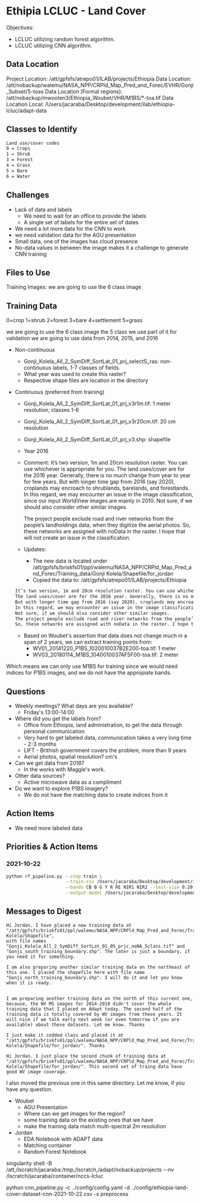 # Ethipia LCLUC - Land Cover

Objectives:

- LCLUC utilizing random forest algorithm.
- LCLUC utilizing CNN algorithm.

## Data Location

Project Location: /att/gpfsfs/atrepo01/ILAB/projects/Ethiopia
Data Location: /att/nobackup/walemu/NASA_NPP/CRPld_Map_Pred_and_Forec/EVHR/Gonji_Subset/5-toas
Data Location (Formal regions): /att/nobackup/mwooten3/Ethiopia_Woubet/VHR/M1BS/*-toa.tif
Data Location Local: /Users/jacaraba/Desktop/development/ilab/ethiopia-lcluc/adapt-data

## Classes to Identify

```bash
Land use/cover codes
0 = Crops
1 = Shrub
3 = Forest
4 = Grass
5 = Bare
6 = Water
```

## Challenges

- Lack of data and labels
  - We need to wait for an office to provide the labels
  - A single set of labels for the entire set of dates
- We need a lot more data for the CNN to work
- we need validation data for the AGU presentation
- Small data, one of the images has cloud presence
- No-data values in between the image makes it a challenge to generate CNN training

## Files to Use

Training Images:
we are going to use the 6 class image

## Training Data

0=crop
1=shrub
2=forest
3=bare
4=settlement
5=grass

we are going to use the 6 class image
the 5 class we use part of it for validation
we are going to use data from 2014, 2015, and 2016


- Non-continuous
  - Gonji_Kolela_All_2_SymDiff_SortLat_01_prj_selectS_ras: non-continuous labels, 1-7 classes of fields.
  - What year was used to create this raster?
  - Respective shape files are location in the directory

- Continuous (preferred from training)
  - Gonji_Kolela_All_2_SymDiff_SortLat_01_prj_v3r1m.tif: 1 meter resolution, classes 1-6
  - Gonji_Kolela_All_2_SymDiff_SortLat_01_prj_v3r20cm.tif: 20 cm resolution
  - Gonji_Kolela_All_2_SymDiff_SortLat_01_prj_v3.shp: shapefile

  - Year 2016
  - Comment: It’s two version, 1m and 20cm resolution raster. You can use whichever is appropriate for you.
    The land uses/cover are for the 2016 year. Generally, there is no much change from year to year for few years.
    But with longer time gap from 2016 (say 2020), croplands may encroach to shrublands, barelands, and forestlands.
    In this regard, we may encounter an issue in the image classification, since our input WorldView images are mainly in 2010.
    Not sure, if we should also consider other similar images.

    The project people exclude road and river networks from the people’s landholdings data, when they digitize the aerial photos.
    So, these networks are assigned with noData in the raster. I hope that will not create an issue in the classification.
  - Updates:
    - The new data is located under /att/gpfsfs/briskfs01/ppl/walemu/NASA_NPP/CRPld_Map_Pred_and_Forec/Training_data/Gonji Kolela/Shapefile/for_jordan
    - Copied the data to: /att/gpfsfs/atrepo01/ILAB/projects/Ethiopia

  ```bash
  It’s two version, 1m and 20cm resolution raster. You can use whichever is appropriate for you.
  The land uses/cover are for the 2016 year. Generally, there is no much change from year to year for few years.
  But with longer time gap from 2016 (say 2020), croplands may encroach to shrublands, barelands, and forestlands.
  In this regard, we may encounter an issue in the image classification, since our input WorldView images are mainly in 2010.
  Not sure, if we should also consider other similar images.
  The project people exclude road and river networks from the people’s landholdings data, when they digitize the aerial photos.
  So, these networks are assigned with noData in the raster. I hope that will not create an issue in the classification.
  ```

  - Based on Woubet's assertion that data does not change much in a span of 2 years, we can extract training points from:
    - WV01_20141220_P1BS_1020010037B2E200-toa.tif: 1 meter
    - WV03_20180114_M1BS_1040010037AF5F00-toa.tif: 2 meter

Which means we can only use M1BS for training since we would need indices for P1BS images, and we do not have the appropiate bands.

## Questions

- Weekly meetings? What days are you available?
  - Friday's 13:00-14:00
- Where did you get the labels from?
  - Office from Ethiopia, land administration, to get the data through personal communication
  - Very hard to get labeled data, communication takes a very long time - 2-3 months
  - LIFT - Brithish government covers the problem, more than 9 years
  - Aerial photos, spatial resolution? cm's
- Can we get data from 2016?
  - In the works with Maggie's work.
- Other data sources?
  - Active microwave data as a compliment
- Do we want to explore P1BS imagery?
  - We do not have the matching data to create indices from it

## Action Items

- We need more labeled data


## Priorities & Action Items

### 2021-10-22

```bash
python rf_pipeline.py --step train \
                      --train-csv /Users/jacaraba/Desktop/development/ilab/ethiopia-lcluc/adapt-data/random_forest/rf-data.csv \
                      --bands CB B G Y R RE NIR1 NIR2 --test-size 0.20 --seed 22 --n-trees 20 --max-features log2 \
                      --output-model /Users/jacaraba/Desktop/development/ilab/ethiopia-lcluc/adapt-data/random_forest/rf-ethiopia-8band.pkl
```

## Messages to Digest

    Hi Jordan. I have placed a new training data at "/att/gpfsfs/briskfs01/ppl/walemu/NASA_NPP/CRPld_Map_Pred_and_Forec/Training_data/Gonji Kolela/Shapefile",
    with file names "Gonji_Kolela_All_2_SymDiff_SortLat_01_05_prjc_noNA_5class.tif" and "Gonji_south_training_boundary.shp". The later is just a boundary, if you need it for something.

    I am also preparing another similar training data on the northeast of this one. I placed the shapefile here with file name "Gonji_north_training_boundary.shp". I will do it and let you know when it is ready.
    

    I am preparing another training data on the north of this current one, because, the WV MS images for 2014-2018 didn't cover the whole training data that I placed on Adapt today. The second half of the training data is totally covered by WV images from these years. It will nice if we talk early next week (or even tomorrow if you are available) about these datasets. Let me know. Thanks

    I just make it codded class and placed it at "/att/gpfsfs/briskfs01/ppl/walemu/NASA_NPP/CRPld_Map_Pred_and_Forec/Training_data/Gonji Kolela/Shapefile/for_jordan/". Thanks

    Hi Jordan. I just place the second chunk of training data at "/att/gpfsfs/briskfs01/ppl/walemu/NASA_NPP/CRPld_Map_Pred_and_Forec/Training_data/Gonji Kolela/Shapefile/for_jordan/". This second set of traing data have good WV image coverage. 
    
I also moved the previous one in this same directory. Let me know, if you have any question.

- Woubet
  - AGU Presentation
  - Where can we get images for the region?
  - some training data on the existing ones that we have
  - make the training data match multi-spectral 2m resolution
- Jordan
  - EDA Notebook with ADAPT data
  - Matching container
  - Random Forest Notebook


singularity shell -B /att,/lscratch/jacaraba:/tmp,/lscratch,/adapt/nobackup/projects --nv /lscratch/jacaraba/container/nccs-lcluc

python cnn_pipeline.py -c ../config/config.yaml -d ../config/ethiopia-land-cover-dataset-cnn-2021-10-22.csv -s preprocess


